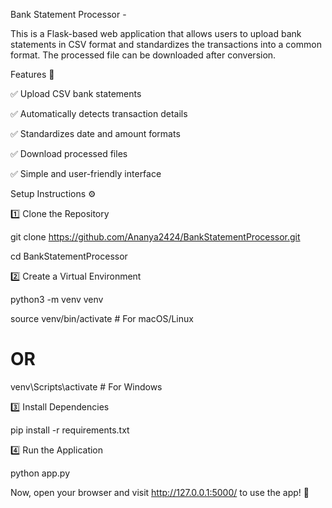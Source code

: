 Bank Statement Processor -

This is a Flask-based web application that allows users to upload bank statements in CSV format and standardizes the transactions into a common format. The processed file can be downloaded after conversion.

Features 🚀

✅ Upload CSV bank statements

✅ Automatically detects transaction details

✅ Standardizes date and amount formats

✅ Download processed files

✅ Simple and user-friendly interface


Setup Instructions ⚙️

1️⃣ Clone the Repository

git clone https://github.com/Ananya2424/BankStatementProcessor.git

cd BankStatementProcessor

2️⃣ Create a Virtual Environment

python3 -m venv venv

source venv/bin/activate  # For macOS/Linux

# OR

venv\Scripts\activate     # For Windows

3️⃣ Install Dependencies

pip install -r requirements.txt

4️⃣ Run the Application


python app.py

Now, open your browser and visit http://127.0.0.1:5000/ to use the app! 🎉

